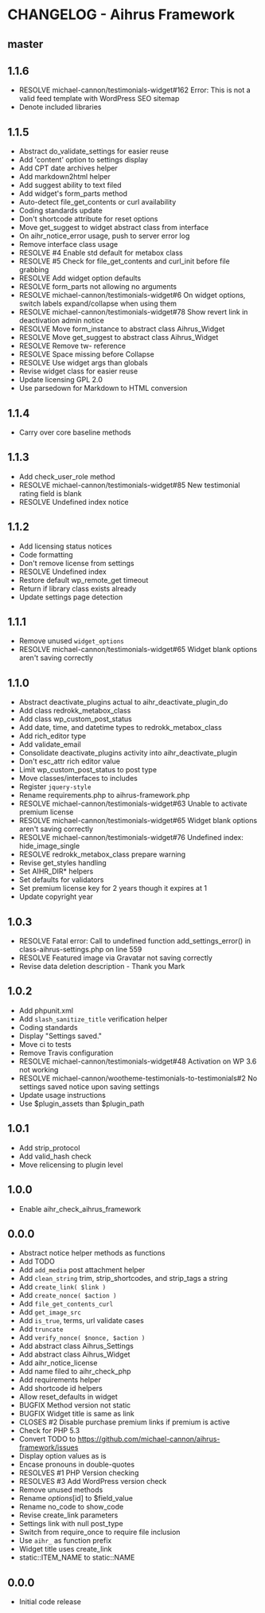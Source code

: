 # CHANGELOG - Aihrus Framework

## master

## 1.1.6
* RESOLVE michael-cannon/testimonials-widget#162 Error: This is not a valid feed template with WordPress SEO sitemap
* Denote included libraries

## 1.1.5
* Abstract do_validate_settings for easier reuse
* Add 'content' option to settings display
* Add CPT date archives helper
* Add markdown2html helper
* Add suggest ability to text filed
* Add widget's form_parts method
* Auto-detect file_get_contents or curl availability
* Coding standards update
* Don't shortcode attribute for reset options
* Move get_suggest to widget abstract class from interface
* On aihr_notice_error usage, push to server error log
* Remove interface class usage
* RESOLVE #4 Enable std default for metabox class
* RESOLVE #5 Check for file_get_contents and curl_init before file grabbing
* RESOLVE Add widget option defaults
* RESOLVE form_parts not allowing no arguments
* RESOLVE michael-cannon/testimonials-widget#6 On widget options, switch labels expand/collapse when using them
* RESOLVE michael-cannon/testimonials-widget#78 Show revert link in deactivation admin notice
* RESOLVE Move form_instance to abstract class Aihrus_Widget
* RESOLVE Move get_suggest to abstract class Aihrus_Widget
* RESOLVE Remove tw- reference
* RESOLVE Space missing before Collapse
* RESOLVE Use widget args than globals
* Revise widget class for easier reuse
* Update licensing GPL 2.0
* Use parsedown for Markdown to HTML conversion

## 1.1.4
* Carry over core baseline methods

## 1.1.3
* Add check_user_role method
* RESOLVE michael-cannon/testimonials-widget#85 New testimonial rating field is blank
* RESOLVE Undefined index notice

## 1.1.2
* Add licensing status notices
* Code formatting
* Don't remove license from settings
* RESOLVE Undefined index
* Restore default wp_remote_get timeout
* Return if library class exists already
* Update settings page detection

## 1.1.1
* Remove unused `widget_options`
* RESOLVE michael-cannon/testimonials-widget#65 Widget blank options aren't saving correctly

## 1.1.0
* Abstract deactivate_plugins actual to aihr_deactivate_plugin_do
* Add class redrokk_metabox_class
* Add class wp_custom_post_status
* Add date, time, and datetime types to redrokk_metabox_class
* Add rich_editor type
* Add validate_email
* Consolidate deactivate_plugins activity into aihr_deactivate_plugin
* Don't esc_attr rich editor value
* Limit wp_custom_post_status to post type
* Move classes/interfaces to includes
* Register `jquery-style`
* Rename requirements.php to aihrus-framework.php
* RESOLVE michael-cannon/testimonials-widget#63 Unable to activate premium license
* RESOLVE michael-cannon/testimonials-widget#65 Widget blank options aren't saving correctly
* RESOLVE michael-cannon/testimonials-widget#76 Undefined index: hide_image_single
* RESOLVE redrokk_metabox_class prepare warning
* Revise get_styles handling
* Set AIHR_DIR* helpers
* Set defaults for validators
* Set premium license key for 2 years though it expires at 1
* Update copyright year

## 1.0.3
* RESOLVE Fatal error: Call to undefined function add_settings_error() in class-aihrus-settings.php on line 559
* RESOLVE Featured image via Gravatar not saving correctly
* Revise data deletion description - Thank you Mark

## 1.0.2
* Add phpunit.xml
* Add `slash_sanitize_title` verification helper
* Coding standards
* Display "Settings saved."
* Move ci to tests
* Remove Travis configuration
* RESOLVE michael-cannon/testimonials-widget#48 Activation on WP 3.6 not working
* RESOLVE michael-cannon/wootheme-testimonials-to-testimonials#2 No settings saved notice upon saving settings
* Update usage instructions
* Use $plugin_assets than $plugin_path

## 1.0.1
* Add strip_protocol
* Add valid_hash check
* Move relicensing to plugin level

## 1.0.0
* Enable aihr_check_aihrus_framework

## 0.0.0
* Abstract notice helper methods as functions
* Add TODO
* Add `add_media` post attachment helper
* Add `clean_string` trim, strip_shortcodes, and strip_tags a string
* Add `create_link( $link )`
* Add `create_nonce( $action )`
* Add `file_get_contents_curl`
* Add `get_image_src` 
* Add `is_true`, terms, url validate cases
* Add `truncate` 
* Add `verify_nonce( $nonce, $action )`
* Add abstract class Aihrus_Settings
* Add abstract class Aihrus_Widget
* Add aihr_notice_license
* Add name filed to aihr_check_php
* Add requirements helper
* Add shortcode id helpers
* Allow reset_defaults in widget
* BUGFIX Method version not static
* BUGFIX Widget title is same as link
* CLOSES #2 Disable purchase premium links if premium is active
* Check for PHP 5.3
* Convert TODO to https://github.com/michael-cannon/aihrus-framework/issues
* Display option values as is
* Encase pronouns in double-quotes
* RESOLVES #1 PHP Version checking
* RESOLVES #3 Add WordPress version check
* Remove unused methods
* Rename $options[$id] to $field_value
* Rename no_code to show_code
* Revise create_link parameters
* Settings link with null post_type
* Switch from require_once to require file inclusion
* Use `aihr_` as function prefix
* Widget title uses create_link
* static::ITEM_NAME to static::NAME

## 0.0.0
* Initial code release 